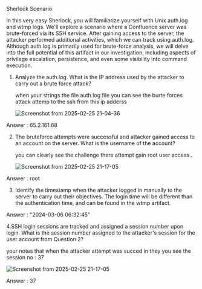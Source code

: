 Sherlock Scenario

In this very easy Sherlock, you will familiarize yourself with Unix auth.log and wtmp logs. We'll explore a scenario where a Confluence server was brute-forced via its SSH service. After gaining access to the server, the attacker performed additional activities, which we can track using auth.log. Although auth.log is primarily used for brute-force analysis, we will delve into the full potential of this artifact in our investigation, including aspects of privilege escalation, persistence, and even some visibility into command execution.

1. Analyze the auth.log. What is the IP address used by the attacker to carry out a brute force attack?

   when your strings the file auth.log file you can see the burte forces attack  attemp to the ssh from this ip adderss

   ![Screenshot from 2025-02-25 21-04-36](https://github.com/user-attachments/assets/39220893-73d2-42cf-9a4d-7f6c69108197)

Answer :  65.2.161.68

2. The bruteforce attempts were successful and attacker gained access to an account on the server. What is the username of the account?

   you can clearly see the challenge there attempt gain root user access..

   ![Screenshot from 2025-02-25 21-17-05](https://github.com/user-attachments/assets/2a75a49f-ab80-43b9-adc8-bf17aca23b1f)

Answer : root

3. Identify the timestamp when the attacker logged in manually to the server to carry out their objectives. The login time will be different than the authentication time, and can be found in the wtmp artifact.

    

Answer : "2024-03-06 06:32:45"


4.SSH login sessions are tracked and assigned a session number upon login. What is the session number assigned to the attacker's session for the user account from Question 2?

your notes that when the attacker attempt was succed in they you see the session no : 37

![Screenshot from 2025-02-25 21-17-05](https://github.com/user-attachments/assets/c79765fa-9f89-45ea-a3d3-669867e03eaf)


Answer : 37


